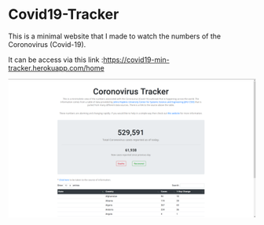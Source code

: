 # Covid19-Tracker

This is a minimal website that I made to watch the numbers of the Coronovirus (Covid-19).

It can be access via this link :https://covid19-min-tracker.herokuapp.com/home

![image](coronovirus-tracker-pic.PNG "Screenshot of website")
